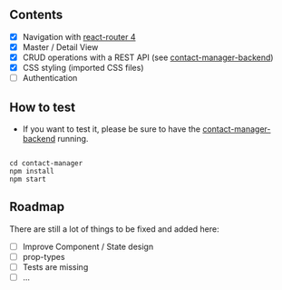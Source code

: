 
## Contents

* [x] Navigation with [react-router 4](https://github.com/ReactTraining/react-router)
* [x] Master / Detail View
* [x] CRUD operations with a REST API (see [contact-manager-backend](https://github.com/areiterer/contact-manager-backend))
* [x] CSS styling (imported CSS files)
* [ ] Authentication

## How to test

* If you want to test it, please be sure to have the [contact-manager-backend](https://github.com/areiterer/contact-manager-backend) running.

```

cd contact-manager
npm install
npm start
```

## Roadmap

There are still a lot of things to be fixed and added here:

* [ ] Improve Component / State design
* [ ] prop-types
* [ ] Tests are missing
* [ ] ...
